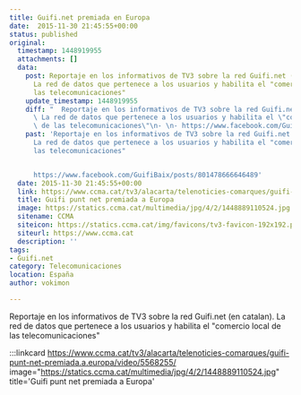 ```yaml
---
title: Guifi.net premiada en Europa
date:  2015-11-30 21:45:55+00:00
status: published
original:
  timestamp: 1448919955
  attachments: []
  data:
    post: Reportaje en los informativos de TV3 sobre la red Guifi.net (en catalan).
      La red de datos que pertenece a los usuarios y habilita el "comercio local de
      las telecomunicaciones"
    update_timestamp: 1448919955
    diff: "  Reportaje en los informativos de TV3 sobre la red Guifi.net (en catalan).\
      \ La red de datos que pertenece a los usuarios y habilita el \"comercio local\
      \ de las telecomunicaciones\"\n- \n- https://www.facebook.com/GuifiBaix/posts/801478666646489"
    past: 'Reportaje en los informativos de TV3 sobre la red Guifi.net (en catalan).
      La red de datos que pertenece a los usuarios y habilita el "comercio local de
      las telecomunicaciones"


      https://www.facebook.com/GuifiBaix/posts/801478666646489'
  date: 2015-11-30 21:45:55+00:00
  link: https://www.ccma.cat/tv3/alacarta/telenoticies-comarques/guifi-punt-net-premiada.a.europa/video/5568255/
  title: Guifi punt net premiada a Europa
  image: https://statics.ccma.cat/multimedia/jpg/4/2/1448889110524.jpg
  sitename: CCMA
  siteicon: https://statics.ccma.cat/img/favicons/tv3-favicon-192x192.png
  siteurl: https://www.ccma.cat
  description: ''
tags:
- Guifi.net
category: Telecomunicaciones
location: España
author: vokimon

---
```

Reportaje en los informativos de TV3 sobre la red Guifi.net (en catalan). La red de datos que pertenece a los usuarios y habilita el "comercio local de las telecomunicaciones"

:::linkcard https://www.ccma.cat/tv3/alacarta/telenoticies-comarques/guifi-punt-net-premiada.a.europa/video/5568255/ image="https://statics.ccma.cat/multimedia/jpg/4/2/1448889110524.jpg" title='Guifi punt net premiada a Europa'


